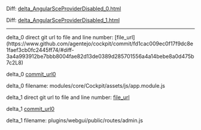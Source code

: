 Diff: [delta_AngularSceProviderDisabled_0.html](./delta_AngularSceProviderDisabled_0.html)

Diff: [delta_AngularSceProviderDisabled_1.html](./delta_AngularSceProviderDisabled_1.html)

<hr>
delta_0 direct git url to file and line number: [file_url](https://www.github.com/agentejo/cockpit/commit/fd1cac009ec0f17f9dc8e1faef3cb0fc2445ff74/#diff-3a4a993912be7bbb8004fae82d13de0389d285701556a4a14bebe8a0d475b7c2L8)

delta_0 [commit_url0](https://www.github.com/agentejo/cockpit/commit/fd1cac009ec0f17f9dc8e1faef3cb0fc2445ff74)

delta_0 filename: modules/core/Cockpit/assets/js/app.module.js



delta_1 direct git url to file and line number: [file_url](https://www.github.com/shadowsocks/shadowsocks-manager/commit/e1b07f19d9b1c4af6730cc115fc1960c0ca60925/#diff-566d145eb85d3b02bdb403e8000c1a31b677a35c9c172c68b8969ac6ae80e2b2L5)

delta_1 [commit_url0](https://www.github.com/shadowsocks/shadowsocks-manager/commit/e1b07f19d9b1c4af6730cc115fc1960c0ca60925)

delta_1 filename: plugins/webgui/public/routes/admin.js



